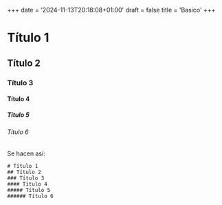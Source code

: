+++
date = '2024-11-13T20:18:08+01:00'
draft = false
title = 'Basico'
+++

# Título 1
## Título 2
### Título 3
#### Título 4
##### Título 5
###### Título 6

Se hacen así:

```
# Título 1
## Título 2
### Título 3
#### Título 4
##### Título 5
###### Título 6
```

